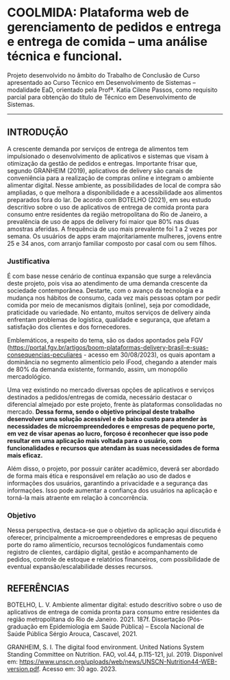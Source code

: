 # COOLMIDA: Plataforma web de gerenciamento de pedidos e entrega e entrega de comida – uma análise técnica e funcional.
Projeto desenvolvido no âmbito do Trabalho de Conclusão de Curso apresentado ao Curso Técnico em Desenvolvimento de Sistemas – modalidade EaD, orientado pela Profª. Katia Cilene Passos, como requisito parcial para obtenção do título de Técnico em Desenvolvimento de Sistemas.

----

## INTRODUÇÃO
A crescente demanda por serviços de entrega de alimentos tem impulsionado o desenvolvimento de aplicativos e sistemas que visam à otimização da gestão de pedidos e entregas. Importante frisar que, segundo GRANHEIM (2019), aplicativos de delivery são canais de conveniência para a realização de compras online e integram o ambiente alimentar digital. Nesse ambiente, as possibilidades de local de compra são ampliadas, o que melhora a disponibilidade e a acessibilidade aos alimentos preparados fora do lar. De acordo com BOTELHO (2021), em seu estudo descritivo sobre o uso de aplicativos de entrega de comida pronta para consumo entre residentes da região metropolitana do Rio de Janeiro, a prevalência de uso de apps de delivery foi maior que 80% nas duas amostras aferidas. A frequência de uso mais prevalente foi 1 a 2 vezes por semana. Os usuários de apps eram majoritariamente mulheres, jovens entre 25 e 34 anos, com arranjo familiar composto por casal com ou sem filhos.

### Justificativa
É com base nesse cenário de contínua expansão que surge a relevância deste projeto, pois visa ao atendimento de uma demanda crescente da sociedade contemporânea. Destarte, com o avanço da tecnologia e a mudança nos hábitos de consumo, cada vez mais pessoas optam por pedir comida por meio de mecanismos digitais (online), seja por comodidade, praticidade ou variedade. No entanto, muitos serviços de delivery ainda enfrentam problemas de logística, qualidade e segurança, que afetam a satisfação dos clientes e dos fornecedores. 

Emblemáticos, a respeito do tema, são os dados apontados pela FGV (https://portal.fgv.br/artigos/boom-plataformas-delivery-brasil-e-suas-consequencias-peculiares - acesso em 30/08/2023), os quais apontam a dominância no segmento alimentício pelo iFood, chegando a atender mais de 80% da demanda existente, formando, assim, um monopólio mercadológico. 

Uma vez existindo no mercado diversas opções de aplicativos e serviços destinados a pedidos/entregas de comida, necessário destacar o diferencial almejado por este projeto, frente às plataformas consolidadas no mercado. **Dessa forma, sendo o objetivo principal deste trabalho desenvolver uma solução acessível e de baixo custo para atender às necessidades de microempreendedores e empresas de pequeno porte, em vez de visar apenas ao lucro, forçoso é reconhecer que isso pode resultar em uma aplicação mais voltada para o usuário, com funcionalidades e recursos que atendam às suas necessidades de forma mais eficaz.** 

Além disso, o projeto, por possuir caráter acadêmico, deverá ser abordado de forma mais ética e responsável em relação ao uso de dados e informações dos usuários, garantindo a privacidade e a segurança das informações. Isso pode aumentar a confiança dos usuários na aplicação e torná-la mais atraente em relação à concorrência.

### Objetivo
Nessa perspectiva, destaca-se que o objetivo da aplicação aqui discutida é oferecer, principalmente a microempreendedores e empresas de pequeno porte do ramo alimentício, recursos tecnológicos fundamentais como registro de clientes, cardápio digital, gestão e acompanhamento de pedidos, controle de estoque e relatórios financeiros, com possibilidade de eventual expansão/escalabilidade desses recursos. 


## REFERÊNCIAS
BOTELHO, L. V. Ambiente alimentar digital: estudo descritivo sobre o uso de aplicativos de entrega de comida pronta para consumo entre residentes da região metropolitana do Rio de Janeiro. 2021. 187f. Dissertação (Pós-graduação em Epidemiologia em Saúde Pública) – Escola Nacional de Saúde Pública Sérgio Arouca, Cascavel, 2021.

GRANHEIM, S. I. The digital food environment. United Nations System Standing Committee on Nutrition. FAO, vol.44, p.115-121, jul. 2019. Disponível em: <https://www.unscn.org/uploads/web/news/UNSCN-Nutrition44-WEB-version.pdf>. Acesso em: 30 ago. 2023. 


